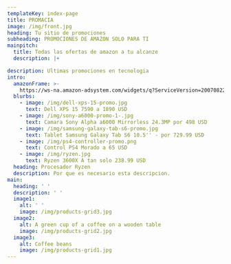 ```yaml
---
templateKey: index-page
title: PROMACIA
image: /img/front.jpg
heading: Tu sitio de promociones
subheading: PROMOCIONES DE AMAZON SOLO PARA TI
mainpitch:
  title: Todas las ofertas de amazon a tu alcanze
  description: |+

description: Ultimas promociones en tecnologia
intro:
  amazonFrame: >-
    https://ws-na.amazon-adsystem.com/widgets/q?ServiceVersion=20070822&OneJS=1&Operation=GetAdHtml&MarketPlace=US&source=ss&ref=as_ss_li_til&ad_type=product_link&tracking_id=ismaloencuent-20&language=en_US&marketplace=amazon&region=US&placement=B0794W1SKP&asins=B0794W1SKP&linkId=126c54ba1992ec0114d0488fd4d55820&show_border=true&link_opens_in_new_window=true
  blurbs:
    - image: /img/dell-xps-15-promo.jpg
      text: Dell XPS 15 7590 a 1890 USD
    - image: /img/sony-a6000-promo-1-.jpg
      text: Camara Sony Alpha a6000 Mirrorless 24.3MP por 498 USD
    - image: /img/samsung-galaxy-tab-s6-promo.jpg
      text: Tablet Samsung Galaxy Tab S6 10.5'' - por 729.99 USD
    - image: /img/ps4-controller-promo.png
      text: Control PS4 Morado a 65 USD
    - image: /img/ryzen.jpg
      text: Ryzen 3600X A tan solo 238.99 USD
  heading: Procesador Ryzen
  description: Por que es necesario esta descripcion.
main:
  heading: ' '
  description: ' '
  image1:
    alt: ' '
    image: /img/products-grid3.jpg
  image2:
    alt: A green cup of a coffee on a wooden table
    image: /img/products-grid2.jpg
  image3:
    alt: Coffee beans
    image: /img/products-grid1.jpg
---
```


